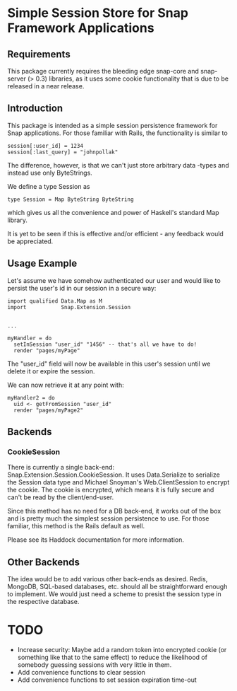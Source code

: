 # Simple Session Store for Snap Framework Applications

## Requirements

This package currently requires the bleeding edge snap-core and snap-server (>
0.3) libraries, as it uses some cookie functionality that is due to be released
in a near release.

## Introduction

This package is intended as a simple session persistence framework for Snap
applications. For those familiar with Rails, the functionality is similar to 
    
    session[:user_id] = 1234
    session[:last_query] = "johnpollak"

The difference, however, is that we can't just store arbitrary data -types and
instead use only ByteStrings.


We define a type Session as

    type Session = Map ByteString ByteString

which gives us all the convenience and power of Haskell's standard Map library.

It is yet to be seen if this is effective and/or efficient - any feedback would
be appreciated.

## Usage Example

Let's assume we have somehow authenticated our user and would like to persist
the user's id in our session in a secure way: 

    import qualified Data.Map as M
    import           Snap.Extension.Session
    

    ...

    myHandler = do
      setInSession "user_id" "1456" -- that's all we have to do!
      render "pages/myPage"

The "user_id" field will now be available in this user's session until we
delete it or expire the session.

We can now retrieve it at any point with:
    
    myHandler2 = do
      uid <- getFromSession "user_id"
      render "pages/myPage2"


## Backends


### CookieSession

There is currently a single back-end: Snap.Extension.Session.CookieSession. It
uses Data.Serialize to serialize the Session data type and Michael Snoyman's
Web.ClientSession to encrypt the cookie. The cookie is encrypted, which means
it is fully secure and can't be read by the client/end-user.

Since this method has no need for a DB back-end, it works out of the box and is
pretty much the simplest session persistence to use. For those familiar, this
method is the Rails default as well.

Please see its Haddock documentation for more information.


## Other Backends

The idea would be to add various other back-ends as desired. Redis, MongoDB,
SQL-based databases, etc. should all be straightforward enough to implement. We
would just need a scheme to presist the session type in the respective
database.


# TODO

* Increase security: Maybe add a random token into encrypted cookie (or
  something like that to the same effect) to reduce the likelihood of somebody
  guessing sessions with very little in them. 
* Add convenience functions to clear session
* Add convenience functions to set session expiration time-out

